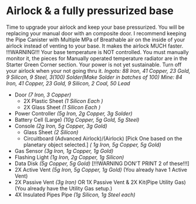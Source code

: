 # Airlock & a fully pressurized base
Time to upgrade your airlock and keep your base pressurized.  You will be replacing your manual door with an composite door.  I recommend keeping the Pipe Canister with Multiple MPa of Breathable air on the inside of your airlock instead of venting to your base.  It makes the airlock MUCH faster.  !!!WARNING!!! Your base temperature is NOT controlled.  You must manually monitor it, the pieces for Manually operated temperature radiator are in the Starter Green Corner section.  Your power is not yet sustainable.  Turn off your airlock when your not going thru it.
*Ingots: 88 Iron, 41 Copper, 23 Gold, 9 Silicon, 9 Steel, 3(100) Solder(Make Solder in batches of 100)*
*Mine: 84 Iron, 41 Copper, 23 Gold, 9 Silicon, 2 Coal, 50 Lead*
* Door *(7 Iron, 3 Copper)*
  * 2X Plastic Sheet *(1 Silicon Each )*
  * 2X Glass Sheet *(1 Silicon Each )*
* Power Controller *(5g Iron, 2g Copper, 3g Solder)*
* Battery Cell (Large) *(10g Copper, 5g Gold, 5g Steel)*
* Console *(2g Iron, 5g Copper, 3g Gold)*
  * Glass Sheet *(2 Silicon)*
  * Circuitboard (Advanced Airlock)/(Airlock) [Pick One based on the planetary object selected.] *( 1g Iron, 5g Copper, 5g Gold)*
* Gas Sensor *(3g Iron, 1g Copper, 1g Gold)*
* Flashing Light *(1g Iron, 2g Copper, 1g Silicon)*
* Data Disk *(5g Copper, 5g Gold)*   [!!!WARNING DON'T PRINT 2 of these!!!]
* 2X Active Vent *(5g Iron, 5g Copper, 1g Gold)* (You already have 1 Active Vent)
* 2X Passive Vent *(3g Iron)* OR 1X Passive Vent & 2X Kit(Pipe Utility Gas) (You already have the Utility Gas setup.)
* 4X Insulated Pipes Pipe *(1g Silicon, 1g Steel each)*
